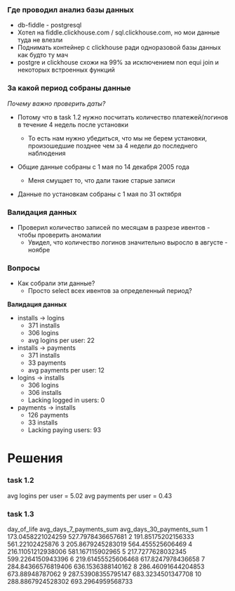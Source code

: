### Где проводил анализ базы данных

- db-fiddle - postgresql
- Хотел на fiddle.clickhouse.com / sql.clickhouse.com, но мои данные туда не влезли
- Поднимать контейнер с clickhouse ради одноразовой базы данных как будто ту мач
- postgre и clickhouse схожи на 99% за исключением non equi join и некоторых встроенных функций


### За какой период собраны данные

*Почему важно проверить даты?*
- Потому что в task 1.2 нужно посчитать количество платежей/логинов в течение 4 недель после установки
  - То есть нам нужно убедиться, что мы не берем установки, произошедшие позднее чем за 4 недели до последнего наблюдения


- Общие данные собраны с 1 мая по 14 декабря 2005 года
  - Меня смущает то, что дали такие старые записи
- Данные по установкам собраны с 1 мая по 31 октября


### Валидация данных

- Проверил количество записей по месяцам в разрезе ивентов - чтобы проверить аномалии
  - Увидел, что количество логинов значительно выросло в августе - ноябре


### Вопросы

- Как собрали эти данные?
  - Просто select всех ивентов за определенный период?

**Валидация данных**
- installs -> logins
  - 371 installs
  - 306 logins
  - avg logins per user: 22
- installs -> payments
  - 371 installs
  - 33 payments
  - avg payments per user: 12
- logins -> installs
  - 306 logins
  - 306 installs
  - Lacking logged in users: 0
- payments -> installs
  - 126 payments
  - 33 installs
  - Lacking paying users: 93



# Решения

### task 1.2

avg logins per user = 5.02 
avg payments per user = 0.43

### task 1.3

day_of_life 	avg_days_7_payments_sum 	avg_days_30_payments_sum
1 	173.0458221024259 	527.7978436657681
2 	191.85175202156333 	561.22102425876
3 	205.8679245283019 	564.455525606469
4 	216.11051212938006 	581.167115902965
5 	217.7277628032345 	599.2264150943396
6 	219.61455525606468 	617.8247978436658
7 	284.84366576819406 	636.1536388140162
8 	286.46091644204853 	673.88948787062
9 	287.53908355795147 	683.3234501347708
10 	288.8867924528302 	693.2964959568733

